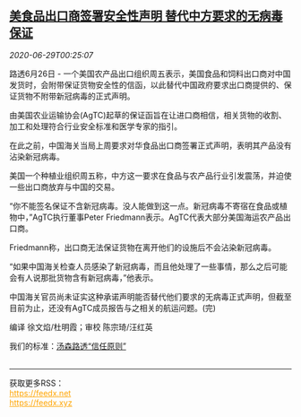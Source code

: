 <!--1593392119000-->
[美食品出口商签署安全性声明 替代中方要求的无病毒保证](https://cn.reuters.com/article/health-coronavirus-china-food0626-fri-idCNKBS24001B)
------

<div><i>2020-06-29T00:25:07</i></div><div class="StandardArticleBody_body"><p>路透6月26日 - 一个美国农产品出口组织周五表示，美国食品和饲料出口商对中国发货时，会附带保证货物安全性的信函，以此替代中国政府要求出口商提供的、保证货物不附带新冠病毒的正式声明。 </p><p>由美国农业运输协会(AgTC)起草的保证函旨在让进口商相信，相关货物的收割、加工和处理符合行业安全标准和医学专家的指引。 </p><p>在此之前，中国海关当局上周要求对华食品出口商签署正式声明，表明其产品没有沾染新冠病毒。 </p><p>美国一个种植业组织周五称，中方这一要求在食品与农产品行业引发震荡，并迫使一些出口商放弃与中国的交易。 </p><p>“你不能签名保证不含新冠病毒。没人能做到这一点。新冠病毒不寄宿在食品或植物中，”AgTC执行董事Peter Friedmann表示。AgTC代表大部分美国海运农产品出口商。 </p><p>Friedmann称，出口商无法保证货物在离开他们的设施后不会沾染新冠病毒。 </p><p>“如果中国海关检查人员感染了新冠病毒，而且他处理了一些事情，那么之后可能会有人说那批货物含有新冠病毒，”他表示。 </p><p>中国海关官员尚未证实这种承诺声明能否替代他们要求的无病毒正式声明，但截至目前为止，还没有AgTC成员报告与之相关的航运问题。(完)     </p><div class="Attribution_container"><div class="Attribution_attribution"><p class="Attribution_content">编译 徐文焰/杜明霞；审校 陈宗琦/汪红英 </p></div></div><div class="StandardArticleBody_trustBadgeContainer"><span class="StandardArticleBody_trustBadgeTitle">我们的标准：</span><span class="trustBadgeUrl"><a href="https://www.thomsonreuters.cn/content/dam/openweb/documents/pdf/china/brochures/about-us-1.pdf">汤森路透“信任原则”</a></span></div></div><br><hr><div>获取更多RSS：<br><a href="https://feedx.net" style="color:orange" target="_blank">https://feedx.net</a> <br><a href="https://feedx.xyz" style="color:orange" target="_blank">https://feedx.xyz</a><br></div>
